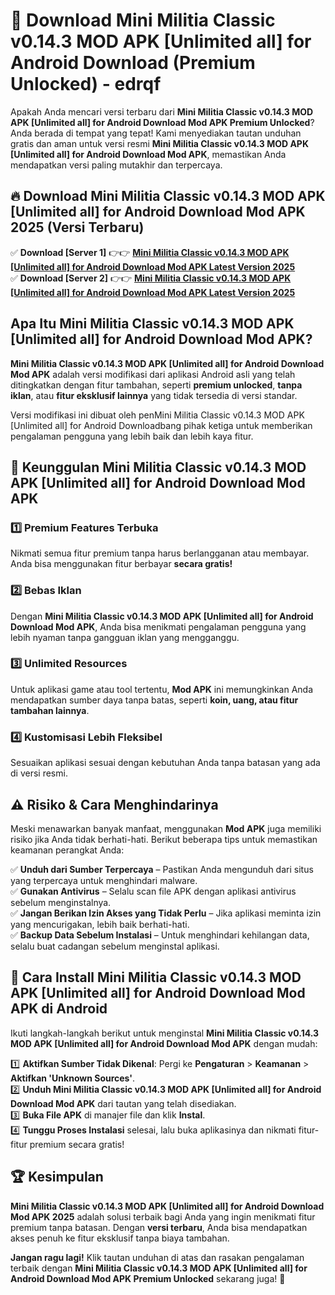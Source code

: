 # 🎯 Download Mini Militia Classic v0.14.3 MOD APK [Unlimited all] for Android Download (Premium Unlocked) -  edrqf

Apakah Anda mencari versi terbaru dari **Mini Militia Classic v0.14.3 MOD APK [Unlimited all] for Android Download Mod APK Premium Unlocked**? Anda berada di tempat yang tepat! Kami menyediakan tautan unduhan gratis dan aman untuk versi resmi **Mini Militia Classic v0.14.3 MOD APK [Unlimited all] for Android Download Mod APK**, memastikan Anda mendapatkan versi paling mutakhir dan terpercaya.

## 🔥 Download Mini Militia Classic v0.14.3 MOD APK [Unlimited all] for Android Download Mod APK 2025 (Versi Terbaru)

✅ **Download [Server 1]** 👉👉 [**Mini Militia Classic v0.14.3 MOD APK [Unlimited all] for Android Download Mod APK Latest Version 2025**](https://momento.my/?title=Mini_Militia_Classic_v0.14.3_MOD_APK_[Unlimited_all]_for_Android_Download)  
✅ **Download [Server 2]** 👉👉 [**Mini Militia Classic v0.14.3 MOD APK [Unlimited all] for Android Download Mod APK Latest Version 2025**](https://momento.my/?title=Mini_Militia_Classic_v0.14.3_MOD_APK_[Unlimited_all]_for_Android_Download)  

## Apa Itu Mini Militia Classic v0.14.3 MOD APK [Unlimited all] for Android Download Mod APK?

**Mini Militia Classic v0.14.3 MOD APK [Unlimited all] for Android Download Mod APK** adalah versi modifikasi dari aplikasi Android asli yang telah ditingkatkan dengan fitur tambahan, seperti **premium unlocked**, **tanpa iklan**, atau **fitur eksklusif lainnya** yang tidak tersedia di versi standar.

Versi modifikasi ini dibuat oleh penMini Militia Classic v0.14.3 MOD APK [Unlimited all] for Android Downloadbang pihak ketiga untuk memberikan pengalaman pengguna yang lebih baik dan lebih kaya fitur.

## 🎯 Keunggulan Mini Militia Classic v0.14.3 MOD APK [Unlimited all] for Android Download Mod APK

### 1️⃣ Premium Features Terbuka
Nikmati semua fitur premium tanpa harus berlangganan atau membayar. Anda bisa menggunakan fitur berbayar **secara gratis!**

### 2️⃣ Bebas Iklan
Dengan **Mini Militia Classic v0.14.3 MOD APK [Unlimited all] for Android Download Mod APK**, Anda bisa menikmati pengalaman pengguna yang lebih nyaman tanpa gangguan iklan yang mengganggu.

### 3️⃣ Unlimited Resources
Untuk aplikasi game atau tool tertentu, **Mod APK** ini memungkinkan Anda mendapatkan sumber daya tanpa batas, seperti **koin, uang, atau fitur tambahan lainnya**.

### 4️⃣ Kustomisasi Lebih Fleksibel
Sesuaikan aplikasi sesuai dengan kebutuhan Anda tanpa batasan yang ada di versi resmi.

## ⚠️ Risiko & Cara Menghindarinya

Meski menawarkan banyak manfaat, menggunakan **Mod APK** juga memiliki risiko jika Anda tidak berhati-hati. Berikut beberapa tips untuk memastikan keamanan perangkat Anda:

✅ **Unduh dari Sumber Terpercaya** – Pastikan Anda mengunduh dari situs yang terpercaya untuk menghindari malware.  
✅ **Gunakan Antivirus** – Selalu scan file APK dengan aplikasi antivirus sebelum menginstalnya.  
✅ **Jangan Berikan Izin Akses yang Tidak Perlu** – Jika aplikasi meminta izin yang mencurigakan, lebih baik berhati-hati.  
✅ **Backup Data Sebelum Instalasi** – Untuk menghindari kehilangan data, selalu buat cadangan sebelum menginstal aplikasi.

## 📌 Cara Install Mini Militia Classic v0.14.3 MOD APK [Unlimited all] for Android Download Mod APK di Android

Ikuti langkah-langkah berikut untuk menginstal **Mini Militia Classic v0.14.3 MOD APK [Unlimited all] for Android Download Mod APK** dengan mudah:

1️⃣ **Aktifkan Sumber Tidak Dikenal**: Pergi ke **Pengaturan** > **Keamanan** > **Aktifkan 'Unknown Sources'**.  
2️⃣ **Unduh Mini Militia Classic v0.14.3 MOD APK [Unlimited all] for Android Download Mod APK** dari tautan yang telah disediakan.  
3️⃣ **Buka File APK** di manajer file dan klik **Instal**.  
4️⃣ **Tunggu Proses Instalasi** selesai, lalu buka aplikasinya dan nikmati fitur-fitur premium secara gratis!

## 🏆 Kesimpulan

**Mini Militia Classic v0.14.3 MOD APK [Unlimited all] for Android Download Mod APK 2025** adalah solusi terbaik bagi Anda yang ingin menikmati fitur premium tanpa batasan. Dengan **versi terbaru**, Anda bisa mendapatkan akses penuh ke fitur eksklusif tanpa biaya tambahan.

**Jangan ragu lagi!** Klik tautan unduhan di atas dan rasakan pengalaman terbaik dengan **Mini Militia Classic v0.14.3 MOD APK [Unlimited all] for Android Download Mod APK Premium Unlocked** sekarang juga! 🚀
